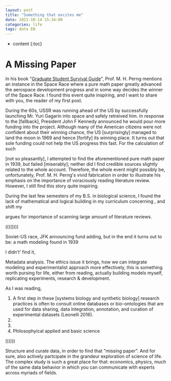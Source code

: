 ```yaml
---
layout: post
title: "Something that excites me"
date: 2021-10-14 15:34:00
categories: life 
tags: data EN 
---
```




* content
{:toc}


# A Missing Paper



In his book "[Graduate Student Survival Guide](https://www.douban.com/book/subject/27108502/)", Prof. M. H. Perng mentions an instance in the Space Race where a pure math paper greatly advanced the aerospace development progress and in some way decides the winner of the Space Race. I found this event quite inspiring, and I want to share with you, the reader of my first post.

During the 60s, USSR was running ahead of the US by successfully launching Mr. Yuri Gagarin into space and safely retreived him. In response to the [fallback], President John F Kennedy announced he would pour more funding into the project. Although many of the American citizens were not confident about their winning chance, the US [surprisingly] managed to land the moon in 1969 and hence [fortify] its winning place. It turns out that sole funding could not help the US progress this fast. For the calculation of such 



[not so pleasantly], I attempted to find the aforementioned pure math paper in 1939, but failed [miserably]; neither did I find credible sources slightly related to the whole account. Therefore, the whole event might possibly be, unfortunately, Prof. M. H. Perng's vivid fabrication in order to illustrate his emphasis on the importance of voraciously reading literature review. However, I still find this story quite inspiring. 

During the last few semesters of my B.S. in biological science, I found the lack of mathematical and logical building in my curriculum concerning , and shift my 



argues for importance of scanning large amount of literature reviews. 

(((())))

Soviet-US race, JFK announcing fund adding, but in the end it turns out to be: a math modeling found in 1939



I didn’t’ find it,





Metadata analysis. The ethics issue it brings, how we can integrate modeling and experimentalist approach more effectively, this is something worth pursing for life, either from reading, actually building models myself, replicating experiments, research & development. 



As I was reading, 

1.  A first step in these [systems biology and synthetic biology] research practices is often to consult online databases or bio-ontologies that are used for data sharing, data integration, annotation, and curation of experimental datasets (Leonelli 2016).
2. 
3. 
4. Philosophyical applied and basic science 

))))))





Structure and curate data, in order to find that "missing paper". And for sure, also actively partcipate in the grandeur exploration of science of life. The complex study is such a great place for that: economics, physics, much of the same data behavior in which you can communicate with experts across myriads of fields. 